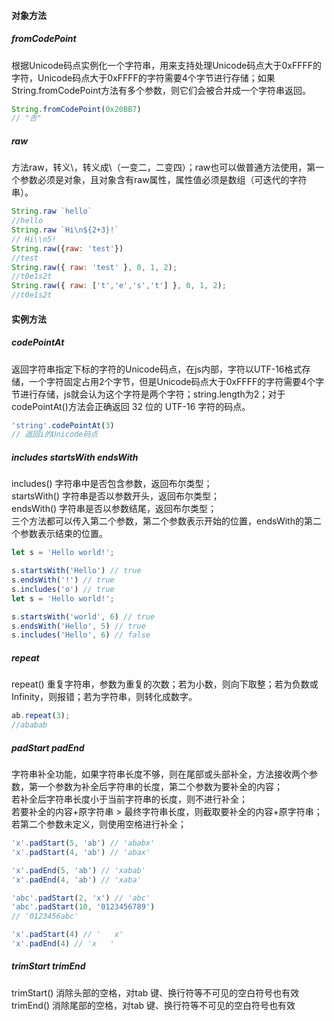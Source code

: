 #### 对象方法

##### fromCodePoint

根据Unicode码点实例化一个字符串，用来支持处理Unicode码点大于0xFFFF的字符，Unicode码点大于0xFFFF的字符需要4个字节进行存储；如果String.fromCodePoint方法有多个参数，则它们会被合并成一个字符串返回。

```javascript
String.fromCodePoint(0x20BB7)
// "𠮷"
```

##### raw

方法raw，转义\，转义成\\（一变二，二变四）；raw也可以做普通方法使用，第一个参数必须是对象，且对象含有raw属性，属性值必须是数组（可迭代的字符串）。

```javascript
String.raw `hello`
//hello
String.raw `Hi\n${2+3}!`   
// Hi\\n5!
String.raw({raw: 'test'})
//test
String.raw({ raw: 'test' }, 0, 1, 2);
//t0e1s2t
String.raw({ raw: ['t','e','s','t'] }, 0, 1, 2);
//t0e1s2t
```

#### 实例方法

##### codePointAt

返回字符串指定下标的字符的Unicode码点，在js内部，字符以UTF-16格式存储，一个字符固定占用2个字节，但是Unicode码点大于0xFFFF的字符需要4个字节进行存储，js就会认为这个字符是两个字符；string.length为2；对于codePointAt()方法会正确返回 32 位的 UTF-16 字符的码点。

```javascript
'string'.codePointAt(3)
// 返回i的Unicode码点
```

##### includes startsWith endsWith

includes() 字符串中是否包含参数，返回布尔类型；  
startsWith() 字符串是否以参数开头，返回布尔类型；  
endsWith() 字符串是否以参数结尾，返回布尔类型；  
三个方法都可以传入第二个参数，第二个参数表示开始的位置，endsWith的第二个参数表示结束的位置。

```javascript
let s = 'Hello world!';

s.startsWith('Hello') // true
s.endsWith('!') // true
s.includes('o') // true
let s = 'Hello world!';

s.startsWith('world', 6) // true
s.endsWith('Hello', 5) // true
s.includes('Hello', 6) // false

```
##### repeat

repeat() 重复字符串，参数为重复的次数；若为小数，则向下取整；若为负数或Infinity，则报错；若为字符串，则转化成数字。

```javascript
ab.repeat(3);
//ababab

```
##### padStart padEnd

字符串补全功能，如果字符串长度不够，则在尾部或头部补全，方法接收两个参数，第一个参数为补全后字符串的长度，第二个参数为要补全的内容；  
若补全后字符串长度小于当前字符串的长度，则不进行补全；  
若要补全的内容+原字符串 > 最终字符串长度，则截取要补全的内容+原字符串；  
若第二个参数未定义，则使用空格进行补全；

```javascript
'x'.padStart(5, 'ab') // 'ababx'
'x'.padStart(4, 'ab') // 'abax'

'x'.padEnd(5, 'ab') // 'xabab'
'x'.padEnd(4, 'ab') // 'xaba'

'abc'.padStart(2, 'x') // 'abc'
'abc'.padStart(10, '0123456789')
// '0123456abc'

'x'.padStart(4) // '   x'
'x'.padEnd(4) // 'x   '
```

##### trimStart trimEnd

trimStart() 消除头部的空格，对tab 键、换行符等不可见的空白符号也有效  
trimEnd() 消除尾部的空格，对tab 键、换行符等不可见的空白符号也有效